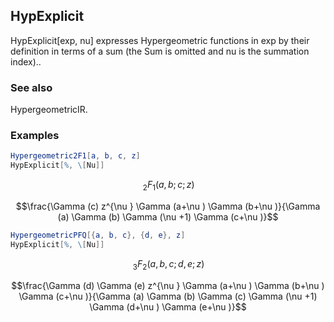 ##  HypExplicit 

HypExplicit[exp, nu] expresses Hypergeometric functions in exp by their definition in terms of a sum (the Sum is omitted and nu is the summation index)..

###  See also 

HypergeometricIR.

###  Examples 

```mathematica
Hypergeometric2F1[a, b, c, z]
HypExplicit[%, \[Nu]]
```

$$\, _2F_1(a,b;c;z)$$

$$\frac{\Gamma (c) z^{\nu } \Gamma (a+\nu ) \Gamma (b+\nu )}{\Gamma (a) \Gamma (b) \Gamma (\nu +1) \Gamma (c+\nu )}$$

```mathematica
HypergeometricPFQ[{a, b, c}, {d, e}, z]
HypExplicit[%, \[Nu]]
```

$$\, _3F_2(a,b,c;d,e;z)$$

$$\frac{\Gamma (d) \Gamma (e) z^{\nu } \Gamma (a+\nu ) \Gamma (b+\nu ) \Gamma (c+\nu )}{\Gamma (a) \Gamma (b) \Gamma (c) \Gamma (\nu +1) \Gamma (d+\nu ) \Gamma (e+\nu )}$$